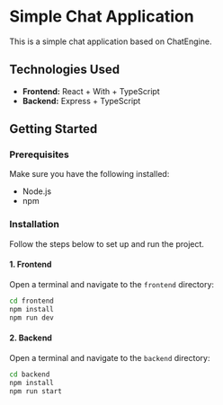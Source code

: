 # Simple Chat Application

This is a simple chat application based on ChatEngine.

## Technologies Used

- **Frontend:** React + With + TypeScript
- **Backend:** Express + TypeScript

## Getting Started

### Prerequisites

Make sure you have the following installed:

- Node.js
- npm

### Installation

Follow the steps below to set up and run the project.

#### 1. Frontend

Open a terminal and navigate to the `frontend` directory:

```sh
cd frontend
npm install
npm run dev
```

#### 2. Backend

Open a terminal and navigate to the `backend` directory:

```sh
cd backend
npm install
npm run start
```

